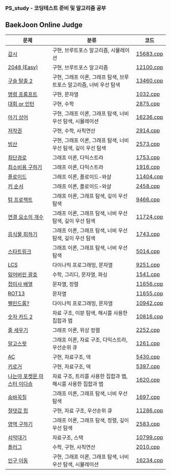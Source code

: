 ### PS_study - 코딩테스트 준비 및 알고리즘 공부

BaekJoon Online Judge
-----

| 문제 | 분류 | 코드 |
|----| ---  | --- |
| [감시](https://www.acmicpc.net/problem/15683) | 구현, 브루트포스 알고리즘, 시뮬레이션 | [15683.cpp](https://github.com/seongho-joo/PS_study/blob/master/BOJ/15683.cpp)|
| [2048 (Easy)](https://www.acmicpc.net/problem/12100) | 구현, 브루트포스 알고리즘 | [12100.cpp](https://github.com/seongho-joo/PS_study/blob/master/BOJ/12100.cpp)|
| [구슬 탈출 2](https://www.acmicpc.net/problem/13460)| 구현, 그래프 이론, 그래프 탐색, 브루트포스 알고리즘, 너비 우선 탐색 |[13460.cpp](https://github.com/seongho-joo/PS_study/blob/master/BOJ/13460.cpp)|
|[명령 프롬프트](https://www.acmicpc.net/problem/1032)| 구현, 문자열 | [1032.cpp](https://github.com/seongho-joo/PS_study/blob/master/BOJ/1032.cpp)|
|[대회 or 인턴](https://www.acmicpc.net/problem/2875)| 구현, 수학 | [2875.cpp](https://github.com/seongho-joo/PS_study/blob/master/BOJ/2875.cpp)|
|[아기 상어](https://www.acmicpc.net/problem/16236)|구현, 그래프 이론, 그래프 탐색, 너비 우선 탐색, 시뮬레이션|[16236.cpp](https://github.com/seongho-joo/PS_study/blob/master/BOJ/16236.cpp)|
|[저작권](https://www.acmicpc.net/problem/2914)|구현, 수학, 사칙연산|[2914.cpp](https://github.com/seongho-joo/PS_study/blob/master/BOJ/2914.cpp)|
|[빙산](https://www.acmicpc.net/problem/2573)|구현, 그래프 이론, 그래프 탐색, 너비 우선 탐색, 깊이 우선 탐색|[2573.cpp](https://github.com/seongho-joo/PS_study/blob/master/BOJ/2573.cpp)|
|[최단경로](https://www.acmicpc.net/problem/1753)|그래프 이론, 다익스트라|[1753.cpp](https://github.com/seongho-joo/PS_study/blob/master/BOJ/1753.cpp)|
|[최소비용 구하기](https://www.acmicpc.net/problem/1916)|그래프 이론, 다익스트라|[1916.cpp](https://github.com/seongho-joo/PS_study/blob/master/BOJ/1916.cpp)|
|[플로이드](https://www.acmicpc.net/problem/11404)|그래프 이론, 플로이드-와샬|[11404.cpp](https://github.com/seongho-joo/PS_study/blob/master/BOJ/11404.cpp)|
|[키 순서](https://www.acmicpc.net/problem/2458)|그래프 이론, 플로이드-와샬|[2458.cpp](https://github.com/seongho-joo/PS_study/blob/master/BOJ/2458.cpp)|
|[텀 프로젝트](https://www.acmicpc.net/problem/9466)|그래프 이론, 그래프 탐색, 깊이 우선 탐색|[9466.cpp](https://github.com/seongho-joo/PS_study/blob/master/BOJ/9466.cpp)|
|[연결 요소의 개수](https://www.acmicpc.net/problem/11724)|그래프 이론, 그래프 탐색, 너비 우선 탐색, 깊이 우선 탐색|[11724.cpp](https://github.com/seongho-joo/PS_study/blob/master/BOJ/11724.cpp)|
|[음식물 피하기](https://www.acmicpc.net/problem/1743)|그래프 이론, 그래프 탐색, 너비 우선 탐색, 깊이 우선 탐색|[1743.cpp](https://github.com/seongho-joo/PS_study/blob/master/BOJ/1743.cpp)|
|[스타트링크](https://www.acmicpc.net/problem/5014)|그래프 이론, 그래프 탐색, 너비 우선 탐색|[5014.cpp](https://github.com/seongho-joo/PS_study/blob/master/BOJ/5014.cpp)|
|[LCS](https://www.acmicpc.net/problem/9251)|다이나믹 프로그래밍, 문자열|[9251.cpp](https://github.com/seongho-joo/PS_study/blob/master/BOJ/9251.cpp)|
|[잃어버린 괄호](https://www.acmicpc.net/problem/1541)|수학, 그리디, 문자열, 파싱|[1541.cpp](https://github.com/seongho-joo/PS_study/blob/master/BOJ/1541.cpp)|
|[접미사 배열](https://www.acmicpc.net/problem/11656)|문자열, 정렬|[11656.cpp](https://github.com/seongho-joo/PS_study/blob/master/BOJ/11656.cpp)|
|[ROT13](https://www.acmicpc.net/problem/11655)|문자열|[11655.cpp](https://github.com/seongho-joo/PS_study/blob/master/BOJ/11655.cpp)|
|[팰린드롬?](https://www.acmicpc.net/problem/10942)|다이나믹 프로그래밍, 문자열|[10942.cpp](https://github.com/seongho-joo/PS_study/blob/master/BOJ/10942.cpp)|
|[숫자 카드 2](https://www.acmicpc.net/problem/10816)|자료 구조, 이분 탐색, 해시를 사용한 집합과 맵|[10816.cpp](https://github.com/seongho-joo/PS_study/blob/master/BOJ/10816.cpp)|
|[줄 세우기](https://www.acmicpc.net/problem/2252)|그래프 이론, 위상 정렬|[2252.cpp](https://github.com/seongho-joo/PS_study/blob/master/BOJ/2252.cpp)|
|[알고스팟](https://www.acmicpc.net/problem/1261)|그래프 이론, 자료 구조, 다익스트라, 우선순위 큐|[1261.cpp](https://github.com/seongho-joo/PS_study/blob/master/BOJ/1261.cpp)|
|[AC](https://www.acmicpc.net/problem/5430)|구현, 자료구조, 덱|[5430.cpp](https://github.com/seongho-joo/PS_study/blob/master/BOJ/5430.cpp)|
|[키로거](https://www.acmicpc.net/problem/5397)|구현, 자료구조, 덱|[5397.cpp](https://github.com/seongho-joo/PS_study/blob/master/BOJ/5397.cpp)|
|[나는야 포켓몬 마스터 이다솜](https://www.acmicpc.net/problem/1620)|자료 구조, 트리를 사용한 집합과 맵, 해시를 사용한 집합과 맵|[1620.cpp](https://github.com/seongho-joo/PS_study/blob/master/BOJ/1620.cpp)|
|[숨바꼭질](https://www.acmicpc.net/problem/1697)|그래프 이론, 그래프 탐색, 너비 우선 탐색|[1697.cpp](https://github.com/seongho-joo/PS_study/blob/master/BOJ/1697.cpp)|
|[절댓값 힙](https://www.acmicpc.net/problem/11286)|구현, 자료 구조, 우선순위 큐|[11286.cpp](https://github.com/seongho-joo/PS_study/blob/master/BOJ/11286.cpp)|
|[영역 구하기](https://www.acmicpc.net/problem/2583)|그래프 이론, 그래프 탐색, 정렬, 깊이 우선 탐색|[2583.cpp](https://github.com/seongho-joo/PS_study/blob/master/BOJ/2583.cpp)|
|[쇠막대기](https://www.acmicpc.net/problem/10799)|자료구조, 스택|[10799.cpp](https://github.com/seongho-joo/PS_study/blob/master/BOJ/10799.cpp)|
|[플러그](https://www.acmicpc.net/problem/2010)|수학, 구현, 사칙연산|[2010.cpp](https://github.com/seongho-joo/PS_study/blob/master/BOJ/2010.cpp)|
|[인구 이동](https://www.acmicpc.net/problem/16234)|구현, 그래프 이론, 그래프 탐색, 너비 우선 탐색, 시뮬레이션|[16234.cpp](https://github.com/seongho-joo/PS_study/blob/master/BOJ/16234.cpp)|
